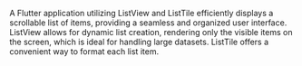 A Flutter application utilizing ListView and ListTile efficiently displays a scrollable list of items, providing a seamless and organized user interface. ListView allows for dynamic list creation, rendering only the visible items on the screen, which is ideal for handling large datasets. ListTile offers a convenient way to format each list item.
